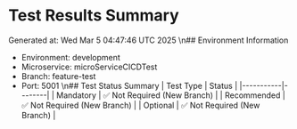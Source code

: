 # Test Results Summary
Generated at: Wed Mar  5 04:47:46 UTC 2025
\n## Environment Information
- Environment: development
- Microservice: microServiceCICDTest
- Branch: feature-test
- Port: 5001
\n## Test Status Summary
| Test Type | Status |
|-----------|--------|
| Mandatory | ✅ Not Required (New Branch) |
| Recommended | ✅ Not Required (New Branch) |
| Optional | ✅ Not Required (New Branch) |
